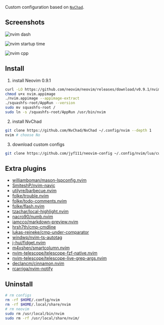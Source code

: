 Custom configuration based on [`NvChad`](https://github.com/NvChad/NvChad).

## Screenshots

![nvim dash](https://s1.ax1x.com/2023/08/28/pPaBBW9.png)

![nvim startup time](https://s1.ax1x.com/2023/08/28/pPaBsQ1.png)

![nvim cpp](https://s1.ax1x.com/2023/08/28/pPaBDzR.png)

## Install

1. install Neovim 0.9.1

```bash
curl -LO https://github.com/neovim/neovim/releases/download/v0.9.1/nvim.appimage
chmod u+x nvim.appimage
./nvim.appimage --appimage-extract
./squashfs-root/AppRun --version
sudo mv squashfs-root /
sudo ln -s /squashfs-root/AppRun /usr/bin/nvim
```

2. install NvChad


```bash
git clone https://github.com/NvChad/NvChad ~/.config/nvim --depth 1
nvim # choose No
```

3. download custom configs
```bash
git clone https://github.com/jyf111/neovim-config ~/.config/nvim/lua/custom --depth 1
```

## Extra plugins

- [williamboman/mason-lspconfig.nvim](https://github.com/williamboman/mason-lspconfig.nvim)
- [SmiteshP/nvim-navic](https://github.com/SmiteshP/nvim-navic)
- [utilyre/barbecue.nvim](https://github.com/utilyre/barbecue.nvim)
- [folke/trouble.nvim](https://github.com/folke/trouble.nvim)
- [folke/todo-comments.nvim](https://github.com/folke/todo-comments.nvim)
- [folke/flash.nvim](https://github.com/folke/flash.nvim)
- [tzachar/local-highlight.nvim](https://github.com/tzachar/local-highlight.nvim)
- [nacro90/numb.nvim](https://github.com/nacro90/numb.nvim)
- [iamcco/markdown-preview.nvim](https://github.com/iamcco/markdown-preview.nvim)
- [hrsh7th/cmp-cmdline](https://github.com/hrsh7th/cmp-cmdline)
- [lukas-reineke/cmp-under-comparator](https://github.com/lukas-reineke/cmp-under-comparator)
- [windwp/nvim-ts-autotag](https://github.com/windwp/nvim-ts-autotag)
- [j-hui/fidget.nvim](https://github.com/j-hui/fidget.nvim)
- [m4xshen/smartcolumn.nvim](https://github.com/m4xshen/smartcolumn.nvim)
- [nvim-telescope/telescope-fzf-native.nvim](https://github.com/nvim-telescope/telescope-fzf-native.nvim)
- [nvim-telescope/telescope-live-grep-args.nvim](https://github.com/nvim-telescope/telescope-live-grep-args.nvim)
- [declancm/cinnamon.nvim](https://github.com/declancm/cinnamon.nvim)
- [rcarriga/nvim-notify](https://github.com/rcarriga/nvim-notify)

## Uninstall

```bash
# rm configs
rm -rf $HOME/.config/nvim
rm -rf $HOME/.local/share/nvim
# rm neovim
sudo rm /usr/local/bin/nvim
sudo rm -rf /usr/local/share/nvim/
```
